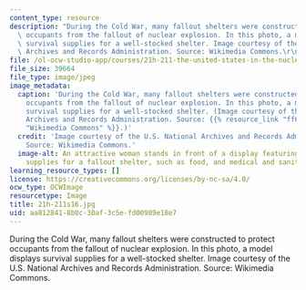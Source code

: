 ```yaml
---
content_type: resource
description: "During the Cold War, many fallout shelters were constructed to protect\
  \ occupants from the fallout of nuclear explosion. In this photo, a model displays\
  \ survival supplies for a well-stocked shelter. Image courtesy of the U.S. National\
  \ Archives and Records Administration. Source: Wikimedia Commons.\r\n"
file: /ol-ocw-studio-app/courses/21h-211-the-united-states-in-the-nuclear-age-spring-2016/aa8128418b0c30af3c5efd00989e18e7_21h-211s16.jpg
file_size: 39664
file_type: image/jpeg
image_metadata:
  caption: 'During the Cold War, many fallout shelters were constructed to protect
    occupants from the fallout of nuclear explosion. In this photo, a model displays
    survival supplies for a well-stocked shelter. (Image courtesy of the U.S. National
    Archives and Records Administration. Source: {{% resource_link "ff6349bd-c642-4fdb-9235-758055c776bf"
    "Wikimedia Commons" %}}.)'
  credit: 'Image courtesy of the U.S. National Archives and Records Administration.
    Source: Wikimedia Commons.'
  image-alt: An attractive woman stands in front of a display featuring individually-sized
    supplies for a fallout shelter, such as food, and medical and sanitation kits.
learning_resource_types: []
license: https://creativecommons.org/licenses/by-nc-sa/4.0/
ocw_type: OCWImage
resourcetype: Image
title: 21h-211s16.jpg
uid: aa812841-8b0c-30af-3c5e-fd00989e18e7
---
```

During the Cold War, many fallout shelters were constructed to protect occupants from the fallout of nuclear explosion. In this photo, a model displays survival supplies for a well-stocked shelter. Image courtesy of the U.S. National Archives and Records Administration. Source: Wikimedia Commons.
